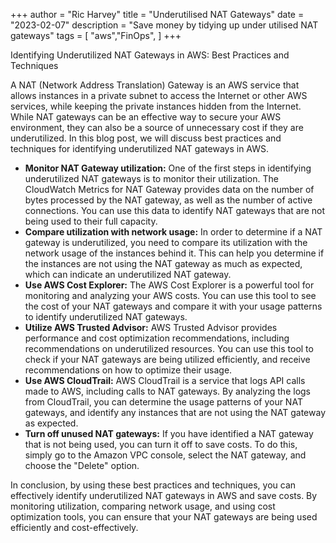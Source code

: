 +++
author = "Ric Harvey"
title = "Underutilised NAT Gateways"
date = "2023-02-07"
description = "Save money by tidying up under utilised NAT gateways"
tags = [
    "aws","FinOps",
]
+++

Identifying Underutilized NAT Gateways in AWS: Best Practices and Techniques

A NAT (Network Address Translation) Gateway is an AWS service that allows instances in a private subnet to access the Internet or other AWS services, while keeping the private instances hidden from the Internet. While NAT gateways can be an effective way to secure your AWS environment, they can also be a source of unnecessary cost if they are underutilized. In this blog post, we will discuss best practices and techniques for identifying underutilized NAT gateways in AWS.

- __Monitor NAT Gateway utilization:__ One of the first steps in identifying underutilized NAT gateways is to monitor their utilization. The CloudWatch Metrics for NAT Gateway provides data on the number of bytes processed by the NAT gateway, as well as the number of active connections. You can use this data to identify NAT gateways that are not being used to their full capacity.
- __Compare utilization with network usage:__ In order to determine if a NAT gateway is underutilized, you need to compare its utilization with the network usage of the instances behind it. This can help you determine if the instances are not using the NAT gateway as much as expected, which can indicate an underutilized NAT gateway.
- __Use AWS Cost Explorer:__ The AWS Cost Explorer is a powerful tool for monitoring and analyzing your AWS costs. You can use this tool to see the cost of your NAT gateways and compare it with your usage patterns to identify underutilized NAT gateways.
- __Utilize AWS Trusted Advisor:__ AWS Trusted Advisor provides performance and cost optimization recommendations, including recommendations on underutilized resources. You can use this tool to check if your NAT gateways are being utilized efficiently, and receive recommendations on how to optimize their usage.
- __Use AWS CloudTrail:__ AWS CloudTrail is a service that logs API calls made to AWS, including calls to NAT gateways. By analyzing the logs from CloudTrail, you can determine the usage patterns of your NAT gateways, and identify any instances that are not using the NAT gateway as expected.
- __Turn off unused NAT gateways:__ If you have identified a NAT gateway that is not being used, you can turn it off to save costs. To do this, simply go to the Amazon VPC console, select the NAT gateway, and choose the "Delete" option.

In conclusion, by using these best practices and techniques, you can effectively identify underutilized NAT gateways in AWS and save costs. By monitoring utilization, comparing network usage, and using cost optimization tools, you can ensure that your NAT gateways are being used efficiently and cost-effectively.
